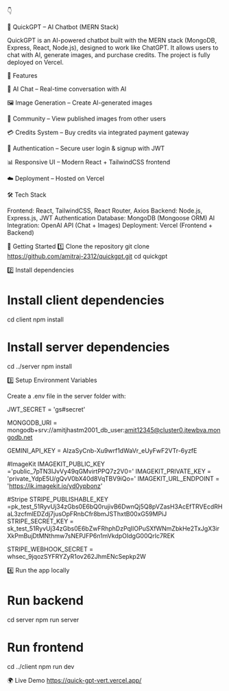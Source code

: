 👇

🚀 QuickGPT – AI Chatbot (MERN Stack)

QuickGPT is an AI-powered chatbot built with the MERN stack (MongoDB, Express, React, Node.js), designed to work like ChatGPT. It allows users to chat with AI, generate images, and purchase credits. The project is fully deployed on Vercel.

🌟 Features

💬 AI Chat – Real-time conversation with AI

🖼️ Image Generation – Create AI-generated images

👥 Community – View published images from other users

💳 Credits System – Buy credits via integrated payment gateway

🔐 Authentication – Secure user login & signup with JWT

📊 Responsive UI – Modern React + TailwindCSS frontend

☁️ Deployment – Hosted on Vercel

🛠️ Tech Stack

Frontend: React, TailwindCSS, React Router, Axios
Backend: Node.js, Express.js, JWT Authentication
Database: MongoDB (Mongoose ORM)
AI Integration: OpenAI API (Chat + Images)
Deployment: Vercel (Frontend + Backend)

🚀 Getting Started
1️⃣ Clone the repository
git clone https://github.com/amitraj-2312/quickgpt.git
cd quickgpt

2️⃣ Install dependencies
# Install client dependencies
cd client
npm install

# Install server dependencies
cd ../server
npm install

3️⃣ Setup Environment Variables

Create a .env file in the server folder with:

JWT_SECRET = 'gs#secret'


MONGODB_URI = mongodb+srv://amitjhastm2001_db_user:amit12345@cluster0.jtewbva.mongodb.net

GEMINI_API_KEY = AIzaSyCnb-Xu9wrf1dWaVr_eUyFwF2VTr-6yzfE

#ImageKit
IMAGEKIT_PUBLIC_KEY ='public_7pTN3IJvVy49qGMvirtPPQ7z2V0='
IMAGEKIT_PRIVATE_KEY = 'private_YdpE5U/gQvV0bX40d8VqTBV9iQo='
IMAGEKIT_URL_ENDPOINT = 'https://ik.imagekit.io/yd0ypbonz'

#Stripe
STRIPE_PUBLISHABLE_KEY =pk_test_51RyvUj34zGbs0E6bQ0rujivB6DwnQj5Q8pVZasH3AcEfTRVEcdRHaL3zcfmlEDZdj7jusOpFRnbCfr8bmJSThxtB00xG59MPiJ
STRIPE_SECRET_KEY = sk_test_51RyvUj34zGbs0E6bZwFRhphDzPqIlOPuSXfWNmZbkHe2TxJgX3irXkPmBujDtMNthmw7sNEPJFP6n1mVkdpOIdgG00QrIc7REK

STRIPE_WEBHOOK_SECRET = whsec_9jqozSYFRYZyR1ov262JhmENcSepkp2W

4️⃣ Run the app locally
# Run backend
cd server
npm run server

# Run frontend
cd ../client
npm run dev

🌍 Live Demo
https://quick-gpt-vert.vercel.app/

